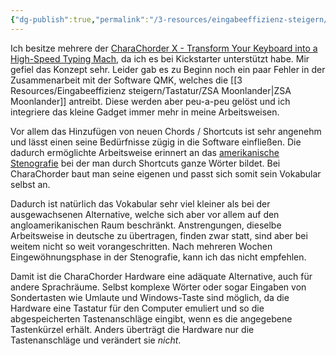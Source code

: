 ```yaml
---
{"dg-publish":true,"permalink":"/3-resources/eingabeeffizienz-steigern/chara-chorder/chara-chorder/","created":"2024-04-20T21:17:08.301+02:00","updated":"2024-04-20T21:25:25.174+02:00"}
---
```



Ich besitze mehrere der [CharaChorder X - Transform Your Keyboard into a High-Speed Typing Mach](https://www.charachorder.com/en-de/products/charachorder-x), da ich es bei Kickstarter unterstützt habe. Mir gefiel das Konzept sehr. Leider gab es zu Beginn noch ein paar Fehler in der Zusammenarbeit mit der Software QMK, welches die [[3 Resources/Eingabeeffizienz steigern/Tastatur/ZSA Moonlander\|ZSA Moonlander]] antreibt. 
Diese werden aber peu-a-peu gelöst und ich integriere das kleine Gadget immer mehr in meine Arbeitsweisen.

Vor allem das Hinzufügen von neuen Chords / Shortcuts ist sehr angenehm und lässt einen seine Bedürfnisse zügig in die Software einfließen.
Die dadurch ermöglichte Arbeitsweise erinnert an das [amerikanische Stenografie](https://de.wikipedia.org/wiki/Maschinenstenografie) bei der man durch Shortcuts ganze Wörter bildet. Bei CharaChorder baut man seine eigenen und passt sich somit sein Vokabular selbst an.

Dadurch ist natürlich das Vokabular sehr viel kleiner als bei der ausgewachsenen Alternative, welche sich aber vor allem auf den angloamerikanischen Raum beschränkt. Anstrengungen, dieselbe Arbeitsweise in deutsche zu übertragen, finden zwar statt, sind aber bei weitem nicht so weit vorangeschritten. Nach mehreren Wochen Eingewöhnungsphase in der Stenografie, kann ich das nicht empfehlen.

Damit ist die CharaChorder Hardware eine adäquate Alternative, auch für andere Sprachräume. Selbst komplexe Wörter oder sogar Eingaben von Sondertasten wie Umlaute und Windows-Taste sind möglich, da die Hardware eine Tastatur für den Computer emuliert und so die abgespeicherten Tastenanschläge eingibt, wenn es die angegebene Tastenkürzel erhält. Anders überträgt die Hardware nur die Tastenanschläge und verändert sie *nicht*.
